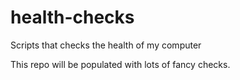 # health-checks

Scripts that checks the health of my computer

This repo will be populated with lots of fancy checks.
